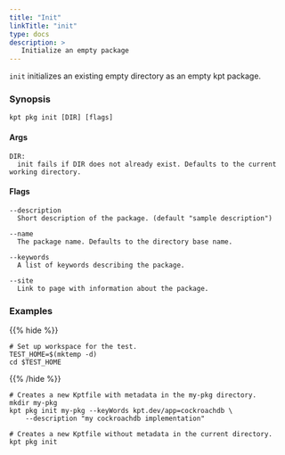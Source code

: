 ```yaml
---
title: "Init"
linkTitle: "init"
type: docs
description: >
   Initialize an empty package
---
```

<!--mdtogo:Short
    Initialize an empty package
-->

`init` initializes an existing empty directory as an empty kpt package.

### Synopsis
<!--mdtogo:Long-->
```
kpt pkg init [DIR] [flags]
```

#### Args

```
DIR:
  init fails if DIR does not already exist. Defaults to the current working directory.
```

#### Flags

```
--description
  Short description of the package. (default "sample description")

--name
  The package name. Defaults to the directory base name.

--keywords
  A list of keywords describing the package.

--site
  Link to page with information about the package.
```
<!--mdtogo-->

### Examples

{{% hide %}}

<!-- @makeWorkplace @verifyExamples-->
```
# Set up workspace for the test.
TEST_HOME=$(mktemp -d)
cd $TEST_HOME
```

{{% /hide %}}

<!--mdtogo:Examples-->

<!-- @pkgInit @verifyStaleExamples-->
```shell
# Creates a new Kptfile with metadata in the my-pkg directory.
mkdir my-pkg
kpt pkg init my-pkg --keyWords kpt.dev/app=cockroachdb \
    --description "my cockroachdb implementation"
```

```shell
# Creates a new Kptfile without metadata in the current directory.
kpt pkg init
```
<!--mdtogo-->
